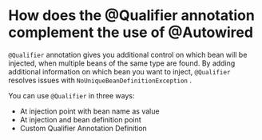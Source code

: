 # How does the @Qualifier annotation complement the use of @Autowired
```@Qualifier``` annotation gives you additional control on which bean will be injected, when multiple beans of the same type
are found. By adding additional information on which bean you want to inject, ```@Qualifier``` resolves
issues with ```NoUniqueBeanDefinitionException``` .

You can use ```@Qualifier``` in three ways:
- At injection point with bean name as value
- At injection and bean definition point
- Custom Qualifier Annotation Definition